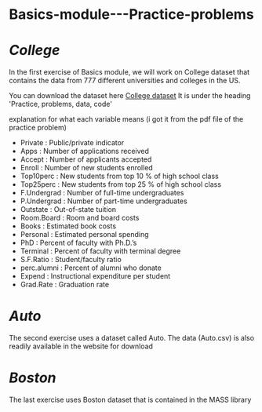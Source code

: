 # Basics-module---Practice-problems

# *College*
In the first exercise of Basics module, we will work on College dataset that contains the data from 777 different universities and colleges in the US.

You can download the dataset here [College dataset](https://canvas.uchicago.edu/courses/43117/pages/r-module-1-basics) 
It is under the heading 'Practice, problems, data, code'

explanation for what each variable means (i got it from the pdf file of the practice problem)
* Private : Public/private indicator
* Apps : Number of applications received
* Accept : Number of applicants accepted
* Enroll : Number of new students enrolled
* Top10perc : New students from top 10 % of high school class
* Top25perc : New students from top 25 % of high school class
* F.Undergrad : Number of full-time undergraduates
* P.Undergrad : Number of part-time undergraduates
* Outstate : Out-of-state tuition
* Room.Board : Room and board costs
* Books : Estimated book costs
* Personal : Estimated personal spending
* PhD : Percent of faculty with Ph.D.’s
* Terminal : Percent of faculty with terminal degree
* S.F.Ratio : Student/faculty ratio
* perc.alumni : Percent of alumni who donate
* Expend : Instructional expenditure per student
* Grad.Rate : Graduation rate


# *Auto*
The second exercise uses a dataset called Auto. The data (Auto.csv) is also readily available in the website for download

# *Boston*
The last exercise uses Boston dataset that is contained in the MASS library

 
 
